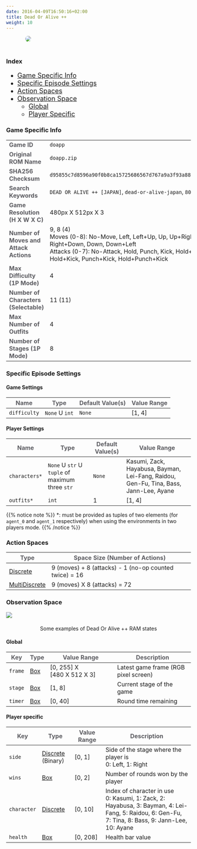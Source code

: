 ```yaml
---
date: 2016-04-09T16:50:16+02:00
title: Dead Or Alive ++
weight: 10
---
```


<figure style="margin-bottom:0px; margin-top:0px; margin-right:auto; margin-left:auto; width: 400px;">
  <img src="../../../images/envs/doapp.jpg" style="margin-bottom:20px; border-radius: 10px;"/>
</figure>

### Index

<div style="font-size:1.125rem;">

- <a href="./#game-specific-info">Game Specific Info</a>
- <a href="./#specific-episode-settings">Specific Episode Settings</a>
- <a href="./#action-spaces">Action Spaces</a>
- <a href="./#observation-space">Observation Space</a>
  - <a href="./#global">Global</a>
  - <a href="./#player-specific">Player Specific</a>

</div>

### Game Specific Info

|                                                                                                                          |                                                                                                                                                                                                        |
| ------------------------------------------------------------------------------------------------------------------------ | ------------------------------------------------------------------------------------------------------------------------------------------------------------------------------------------------------ |
| <strong><span style="color:#5B5B60;">Game ID</span></strong>                                                             | `doapp`                                                                                                                                                                                                |
| <strong><span style="color:#5B5B60;">Original ROM Name</span></strong>                                                   | `doapp.zip`                                                                                                                                                                                            |
| <strong><span style="color:#5B5B60;">SHA256 Checksum</span></strong>                                                     | `d95855c7d8596a90f0b8ca15725686567d767a9a3f93a8896b489a160e705c4e`                                                                                                                                     |
| <strong><span style="color:#5B5B60;">Search Keywords</span></strong>                                                     | `DEAD OR ALIVE ++ [JAPAN]`, `dead-or-alive-japan`, `80781`, `wowroms`                                                                                                                                  |
| <strong><span style="color:#5B5B60;">Game Resolution<br>(H X W X C)</span></strong>                                      | 480px&#160;X&#160;512px&#160;X&#160;3                                                                                                                                                                  |
| <strong><span style="color:#5B5B60;">Number of Moves and Attack Actions</span></strong> | 9, 8 (4)<br>Moves (0-8): No-Move, Left, Left+Up, Up, Up+Right, Right, Right+Down, Down, Down+Left<br>Attacks (0-7): No-Attack, Hold, Punch, Kick, Hold+Punch, Hold+Kick, Punch+Kick, Hold+Punch+Kick |
| <strong><span style="color:#5B5B60;">Max Difficulty (1P Mode)</span></strong>                                            | 4                                                                                                                                                                                                      |
| <strong><span style="color:#5B5B60;">Number of Characters (Selectable)</span></strong>                                   | 11 (11)                                                                                                                                                                                                |
| <strong><span style="color:#5B5B60;">Max Number of Outfits</span></strong>                                               | 4                                                                                                                                                                                                      |
| <strong><span style="color:#5B5B60;">Number of Stages (1P Mode)</span></strong>                                          | 8                                                                                                                                                                                                      |

### Specific Episode Settings

#### Game Settings

| <strong><span style="color:#5B5B60;">Name</span></strong> | <strong><span style="color:#5B5B60;">Type</span></strong> | <strong><span style="color:#5B5B60;">Default Value(s)</span></strong> | <strong><span style="color:#5B5B60;">Value Range</span></strong>                      |
| -------------------------------------------------------- | --------------------------------------------------------- | --------------------------------------------------------------------- | ------------------------------------------------------------------------------------- |
| `difficulty`                                             | `None` U `int`                                                     | `None`                                                                     | [1, 4]                                                                                |

#### Player Settings

| <strong><span style="color:#5B5B60;">Name</span></strong> | <strong><span style="color:#5B5B60;">Type</span></strong> | <strong><span style="color:#5B5B60;">Default Value(s)</span></strong> | <strong><span style="color:#5B5B60;">Value Range</span></strong>                      |
| -------------------------------------------------------- | --------------------------------------------------------- | --------------------------------------------------------------------- | ------------------------------------------------------------------------------------- |
| `characters*`                                             | `None` U `str` U `tuple` of maximum three `str`                   | `None`                                                              | Kasumi, Zack, Hayabusa, Bayman, Lei-Fang, Raidou, Gen-Fu, Tina, Bass, Jann-Lee, Ayane |
| `outfits*`                                           | `int`                                                     | 1                                                                     | [1, 4]                                                                                |

{{% notice note %}}
*: must be provided as tuples of two elements (for `agent_0` and `agent_1` respectively) when using the environments in two players mode.
{{% /notice %}}

### Action Spaces

| <strong><span style="color:#5B5B60;">Type</span></strong>                                                          | <strong><span style="color:#5B5B60;">Space Size (Number of Actions)</span></strong> |
| ------------------------------------------------------------------------------------------------------------------ | ----------------------------------------------------------------------------------- |
| <a href="https://github.com/Farama-Foundation/Gymnasium/blob/main/gymnasium/spaces/discrete.py" target="blank_">Discrete</a>            | 9 (moves) + 8 (attacks) - 1 (no-op counted twice) = 16                         |
| <a href="https://github.com/Farama-Foundation/Gymnasium/blob/main/gymnasium/spaces/multi_discrete.py" target="blank_">MultiDiscrete</a> | 9 (moves) X 8 (attacks) = 72                                                         |

### Observation Space

<figure style="margin-bottom:0px; margin-top:0px; margin-right:auto; margin-left:auto;">
  <img src="../../../images/envs/doappData.png" style="margin-bottom:20px;">
  <figcaption align="middle">Some examples of Dead Or Alive ++ RAM states</figcaption>
</figure>

#### Global

| <strong><span style="color:#5B5B60;">Key</span></strong> | <strong><span style="color:#5B5B60;">Type</span></strong>                                     | <strong><span style="color:#5B5B60;">Value Range</span></strong> | <strong><span style="color:#5B5B60;">Description</span></strong> |
| -------------------------------------------------------- | --------------------------------------------------------------------------------------------- | ---------------------------------------------------------------- | ---------------------------------------------------------------- |
| `frame`                                                  | <a href="https://github.com/Farama-Foundation/Gymnasium/blob/main/gymnasium/spaces/box.py" target="blank_">Box</a> | [0,&#160;255] X [480&#160;X&#160;512&#160;X&#160;3]              | Latest game frame (RGB pixel screen)                             |
| `stage`                                                  | <a href="https://github.com/Farama-Foundation/Gymnasium/blob/main/gymnasium/spaces/box.py" target="blank_">Box</a> | [1, 8]                                                           | Current stage of the game                                        |
| `timer`                                                  | <a href="https://github.com/Farama-Foundation/Gymnasium/blob/main/gymnasium/spaces/box.py" target="blank_">Box</a> | [0, 40]                                                           | Round time remaining                                        |

#### Player specific

| <strong><span style="color:#5B5B60;">Key</span></strong> | <strong><span style="color:#5B5B60;">Type</span></strong>                                                        | <strong><span style="color:#5B5B60;">Value Range</span></strong> | <strong><span style="color:#5B5B60;">Description</span></strong>                                                                                                                                                                                                  |
| -------------------------------------------------------- | ---------------------------------------------------------------------------------------------------------------- | ---------------------------------------------------------------- | ----------------------------------------------------------------------------------------------------------------------------------------------------------------------------------------------------------------------------------------------------------------- |
| `side`                                      | <a href="https://github.com/Farama-Foundation/Gymnasium/blob/main/gymnasium/spaces/discrete.py" target="blank_">Discrete</a> (Binary) | [0,&#160;1]                                                      | Side of the stage where the player is<br>0: Left, 1: Right                                                                                                                                                                                                        |
| `wins`                                      | <a href="https://github.com/Farama-Foundation/Gymnasium/blob/main/gymnasium/spaces/box.py" target="blank_">Box</a>                    | [0,&#160;2]                                                      | Number of rounds won by the player                                                                                                                                                                                                                                |
| `character`                                      | <a href="https://github.com/Farama-Foundation/Gymnasium/blob/main/gymnasium/spaces/discrete.py" target="blank_">Discrete</a>          | [0,&#160;10]                                                     | Index of character in use<br>0: Kasumi, 1: Zack, 2: Hayabusa, 3: Bayman, 4: Lei-Fang, 5: Raidou, 6: Gen-Fu, 7: Tina, 8: Bass, 9: Jann-Lee, 10: Ayane                                                                                                              |
| `health`                                 | <a href="https://github.com/Farama-Foundation/Gymnasium/blob/main/gymnasium/spaces/box.py" target="blank_">Box</a>                    | [0,&#160;208]                                                    | Health bar value                                                                                                                                                                                                                                                  |
